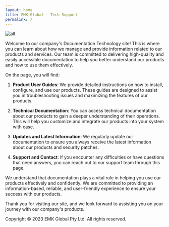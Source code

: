 ```yaml
---
layout: home
title: EMK Global - Tech Support
permalink: /
---
```

![alt](https://emkglobal.com.au/wp-content/uploads/2021/08/logo1.png)

Welcome to our company's Documentation Technology site! This is where you can learn about how we manage and provide information related to our products and services. Our team is committed to delivering high-quality and easily accessible documentation to help you better understand our products and how to use them effectively.

On the page, you will find:

1. **Product User Guides**: We provide detailed instructions on how to install, configure, and use our products. These guides are designed to assist you in troubleshooting issues and maximizing the features of our products.

2. **Technical Documentation**: You can access technical documentation about our products to gain a deeper understanding of their operations. This will help you customize and integrate our products into your system with ease.

3. **Updates and Latest Information**: We regularly update our documentation to ensure you always receive the latest information about our products and security patches.

4. **Support and Contact**: If you encounter any difficulties or have questions that need answers, you can reach out to our support team through this page.

We understand that documentation plays a vital role in helping you use our products effectively and confidently. We are committed to providing an information-based, reliable, and user-friendly experience to ensure your success with our products.

Thank you for visiting our site, and we look forward to assisting you on your journey with our company's products.

Copyright © 2023 EMK Global Pty Ltd. All rights reserved.
